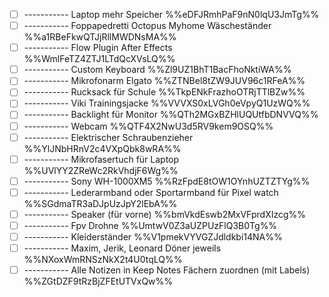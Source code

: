 - [ ] ----------- Laptop mehr Speicher  %%eDFJRmhPaF9nN0lqU3JmTg%%
- [ ] ----------- Foppapedretti Octopus Myhome Wäscheständer  %%a1RBeFkwQTJjRllMWDNsMA%%
- [ ] ----------- Flow Plugin After Effects  %%WmlFeTZ4ZTJ1LTdQcXVsLQ%%
- [ ] ----------- Custom Keyboard  %%Zl9UZ1BhT1BacFhoNktiWA%%
- [ ] ----------- Mikrofonarm Elgato  %%ZTNBel8tZW9JUV96c1RFeA%%
- [ ] ----------- Rucksack für Schule  %%TkpENkFrazhoOTRjTTlBZw%%
- [ ] ----------- Viki Trainingsjacke  %%VVVXS0xLVGh0eVpyQ1UzWQ%%
- [ ] ----------- Backlight für Monitor  %%QTh2MGxBZHlUQUtfbDNVVQ%%
- [ ] ----------- Webcam  %%QTF4X2NwU3d5RV9kem9OSQ%%
- [ ] ----------- Elektrischer Schraubenzieher  %%YlJNbHRnV2c4VXpQbk8wRA%%
- [ ] ----------- Mikrofasertuch für Laptop  %%UVlYY2ZReWc2RkVhdjF6Wg%%
- [ ] ----------- Sony WH-1000XM5  %%RzFpdE8tOW1OYnhUZTZTYg%%
- [ ] ----------- Lederarmband oder Sportarmband für Pixel watch  %%SGdmaTR3aDJpUzJpY2lEbA%%
- [ ] ----------- Speaker (für vorne)  %%bmVkdEswb2MxVFprdXIzcg%%
- [ ] ----------- Fpv Drohne  %%UmtwV0Z3aUZPUzFlQ3B0Tg%%
- [ ] ----------- Kleiderständer  %%V1pmekVYVGZJdldkbi14NA%%
- [ ] ----------- Maxim, Jerik, Leonard Döner jeweils  %%NXoxWmRNSzNkX2t4U0tqLQ%%
- [ ] ----------- Alle Notizen in Keep Notes Fächern zuordnen (mit Labels)  %%ZGtDZF9tRzBjZFEtUTVxQw%%
